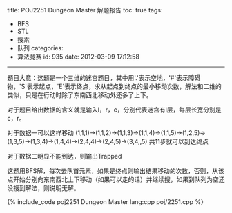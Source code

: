 title: POJ2251 Dungeon Master 解题报告
toc: true
tags:
  - BFS
  - STL
  - 搜索
  - 队列
categories:
  - 算法竞赛
id: 935
date: 2012-03-09 17:12:58
---

题目大意：这题是一个三维的迷宫题目，其中用'.'表示空地，'#'表示障碍物，'S'表示起点，'E'表示终点，求从起点到终点的最小移动次数，解法和二维的类似，只是在行动时除了东南西北移动外还多了上下。

对于题目给出数据的含义就是输入l，r，c，分别代表迷宫有l层，每层长宽分别是c，r。

对于数据一可以这样移动
(1,1,1)->(1,1,2)->(1,1,3)->(1,1,4)->(1,1,5)->(1,2,5)->(1,3,5)->(1,3,4)->(1,4,4)->(2,4,4)->(2,4,5)->(3,4,,5)
共11步就可以到达终点 

对于数据二明显不能到达，则输出Trapped

这题用BFS解，每次去队首元素，如果是终点则输出结果移动的次数，否则，从该点开始分别向东南西北上下移动（如果可以走的话）并继续搜，如果到队列为空还没搜到解法，则说明无解。

{% include_code poj2251 Dungeon Master lang:cpp poj/2251.cpp %}